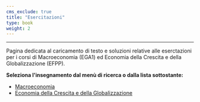 ```yaml
---
cms_exclude: true
title: "Esercitazioni"
type: book
weight: 2
---
```

---
Pagina dedicata al caricamento di testo e soluzioni relative alle eserctazioni per i corsi di Macroeconomia (EGA1) ed Economia della Crescita e della Globalizzazione (EFPP).

**Seleziona l'insegnamento dal menù di ricerca o dalla lista sottostante:**

- [Macroeconomia](https://www.alessiogarau.me/teach/intro3/)
- [Economia della Crescita e della Globalizzazione](https://www.alessiogarau.me/teach/intro2/)